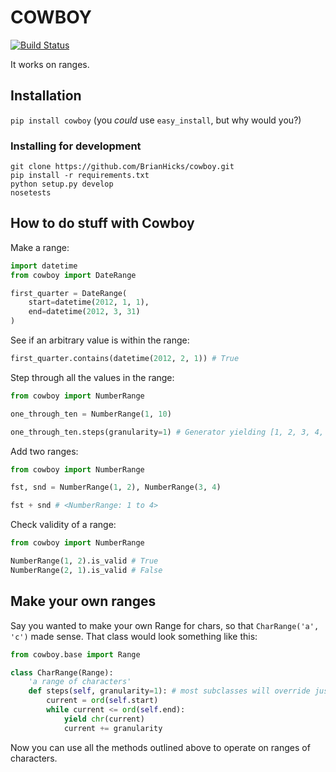 # COWBOY

[![Build Status](https://secure.travis-ci.org/BrianHicks/cowboy.png?branch=master)](https://travis-ci.org/BrianHicks/cowboy)

It works on ranges.

## Installation

`pip install cowboy` (you *could* use `easy_install`, but why would you?)

### Installing for development

    git clone https://github.com/BrianHicks/cowboy.git
    pip install -r requirements.txt
    python setup.py develop
    nosetests

## How to do stuff with Cowboy

Make a range:

```python
import datetime
from cowboy import DateRange

first_quarter = DateRange(
    start=datetime(2012, 1, 1),
    end=datetime(2012, 3, 31)
)
```

See if an arbitrary value is within the range:

```python
first_quarter.contains(datetime(2012, 2, 1)) # True
```

Step through all the values in the range:

```python
from cowboy import NumberRange

one_through_ten = NumberRange(1, 10)

one_through_ten.steps(granularity=1) # Generator yielding [1, 2, 3, 4, 5, 6, 7, 8, 9, 10]
```

Add two ranges:

```python
from cowboy import NumberRange

fst, snd = NumberRange(1, 2), NumberRange(3, 4)

fst + snd # <NumberRange: 1 to 4>
```

Check validity of a range:

```python
from cowboy import NumberRange

NumberRange(1, 2).is_valid # True
NumberRange(2, 1).is_valid # False
```

## Make your own ranges

Say you wanted to make your own Range for chars, so that `CharRange('a', 'c')`
made sense. That class would look something like this:

```python
from cowboy.base import Range

class CharRange(Range):
    'a range of characters'
    def steps(self, granularity=1): # most subclasses will override just granularity
        current = ord(self.start)
        while current <= ord(self.end):
            yield chr(current)
            current += granularity
```

Now you can use all the methods outlined above to operate on ranges of characters.
